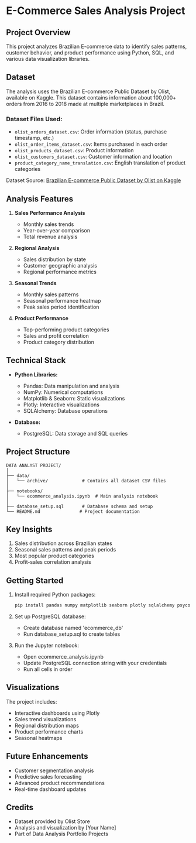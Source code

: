 # E-Commerce Sales Analysis Project

## Project Overview
This project analyzes Brazilian E-commerce data to identify sales patterns, customer behavior, and product performance using Python, SQL, and various data visualization libraries.

## Dataset
The analysis uses the Brazilian E-commerce Public Dataset by Olist, available on Kaggle. This dataset contains information about 100,000+ orders from 2016 to 2018 made at multiple marketplaces in Brazil.

### Dataset Files Used:
- `olist_orders_dataset.csv`: Order information (status, purchase timestamp, etc.)
- `olist_order_items_dataset.csv`: Items purchased in each order
- `olist_products_dataset.csv`: Product information
- `olist_customers_dataset.csv`: Customer information and location
- `product_category_name_translation.csv`: English translation of product categories

Dataset Source: [Brazilian E-commerce Public Dataset by Olist on Kaggle](https://www.kaggle.com/datasets/olist/brazilian-ecommerce)

## Analysis Features
1. **Sales Performance Analysis**
   - Monthly sales trends
   - Year-over-year comparison
   - Total revenue analysis

2. **Regional Analysis**
   - Sales distribution by state
   - Customer geographic analysis
   - Regional performance metrics

3. **Seasonal Trends**
   - Monthly sales patterns
   - Seasonal performance heatmap
   - Peak sales period identification

4. **Product Performance**
   - Top-performing product categories
   - Sales and profit correlation
   - Product category distribution

## Technical Stack
- **Python Libraries:**
  - Pandas: Data manipulation and analysis
  - NumPy: Numerical computations
  - Matplotlib & Seaborn: Static visualizations
  - Plotly: Interactive visualizations
  - SQLAlchemy: Database operations

- **Database:**
  - PostgreSQL: Data storage and SQL queries

## Project Structure
```
DATA ANALYST PROJECT/
│
├── data/
│   └── archive/             # Contains all dataset CSV files
│
├── notebooks/
│   └── ecommerce_analysis.ipynb  # Main analysis notebook
│
├── database_setup.sql       # Database schema and setup
└── README.md               # Project documentation
```

## Key Insights
1. Sales distribution across Brazilian states
2. Seasonal sales patterns and peak periods
3. Most popular product categories
4. Profit-sales correlation analysis

## Getting Started
1. Install required Python packages:
   ```bash
   pip install pandas numpy matplotlib seaborn plotly sqlalchemy psycopg2-binary
   ```

2. Set up PostgreSQL database:
   - Create database named 'ecommerce_db'
   - Run database_setup.sql to create tables

3. Run the Jupyter notebook:
   - Open ecommerce_analysis.ipynb
   - Update PostgreSQL connection string with your credentials
   - Run all cells in order

## Visualizations
The project includes:
- Interactive dashboards using Plotly
- Sales trend visualizations
- Regional distribution maps
- Product performance charts
- Seasonal heatmaps

## Future Enhancements
- Customer segmentation analysis
- Predictive sales forecasting
- Advanced product recommendations
- Real-time dashboard updates

## Credits
- Dataset provided by Olist Store
- Analysis and visualization by [Your Name]
- Part of Data Analysis Portfolio Projects
